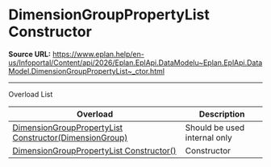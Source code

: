 # DimensionGroupPropertyList Constructor

**Source URL:** https://www.eplan.help/en-us/Infoportal/Content/api/2026/Eplan.EplApi.DataModelu~Eplan.EplApi.DataModel.DimensionGroupPropertyList~_ctor.html

---

Overload List

| Overload | Description |
| --- | --- |
| [DimensionGroupPropertyList Constructor(DimensionGroup)](Eplan.EplApi.DataModelu~Eplan.EplApi.DataModel.DimensionGroupPropertyList~_ctor(DimensionGroup).html) | Should be used internal only |
| [DimensionGroupPropertyList Constructor()](Eplan.EplApi.DataModelu~Eplan.EplApi.DataModel.DimensionGroupPropertyList~_ctor().html) | Constructor |
